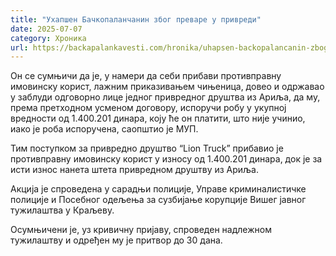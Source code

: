 ```yaml
---
title: "Ухапшен Бачкопаланчанин због преваре у привреди"
date: 2025-07-07
category: Хроника
url: https://backapalankavesti.com/hronika/uhapsen-backopalancanin-zbog-prevare-u-privredi/
---
```


Он се сумњичи да је, у намери да себи прибави противправну имовинску корист, лажним приказивањем чињеница, довео и одржавао у заблуди одговорно лице једног привредног друштва из Ариља, да му, према претходном усменом договору, испоручи робу у укупној вредности од 1.400.201 динара, коју ће он платити, што није учинио, иако је роба испоручена, саопштио је МУП.

Тим поступком за привредно друштво “Lion Truck” прибавио је противправну имовинску корист у износу од 1.400.201 динара, док је за исти износ нанета штета привредном друштву из Ариља.

Акција је спроведена у сарадњи полиције, Управе криминалистичке полиције и Посебног одељења за сузбијање корупције Вишег јавног тужилаштва у Краљеву.

Осумњичени је, уз кривичну пријаву, спроведен надлежном тужилаштву и одређен му је притвор до 30 дана.
